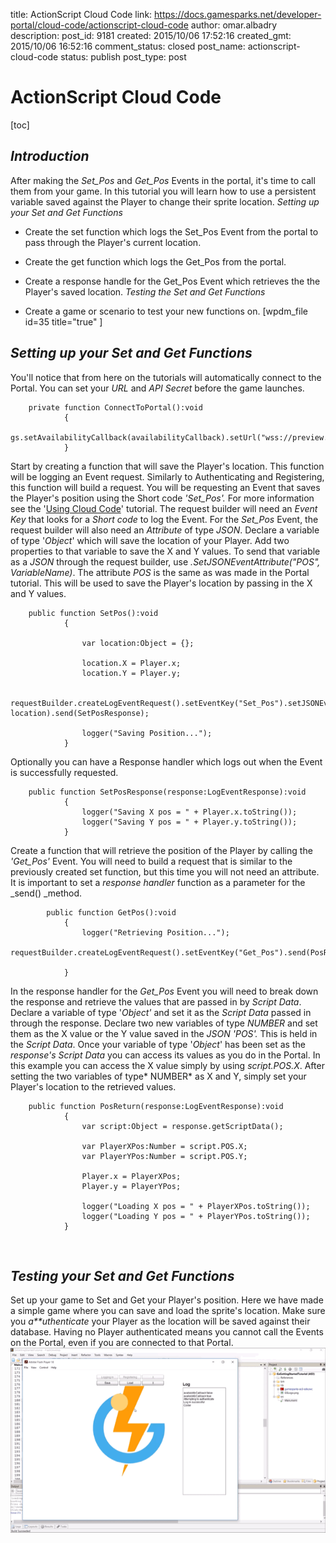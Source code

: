 title: ActionScript Cloud Code
link: https://docs.gamesparks.net/developer-portal/cloud-code/actionscript-cloud-code
author: omar.albadry
description:
post_id: 9181
created: 2015/10/06 17:52:16
created_gmt: 2015/10/06 16:52:16
comment_status: closed
post_name: actionscript-cloud-code
status: publish
post_type: post

# ActionScript Cloud Code

[toc]

## *Introduction*

After making the *Set_Pos* and *Get_Pos* Events in the portal, it's time to call them from your game. In this tutorial you will learn how to use a persistent variable saved against the Player to change their sprite location. *Setting up your Set and Get Functions*

  * Create the set function which logs the Set_Pos Event from the portal to pass through the Player's current location.
  * Create the get function which logs the Get_Pos from the portal.
  * Create a response handle for the Get_Pos Event which retrieves the the Player's saved location.
*Testing the Set and Get Functions*

  * Create a game or scenario to test your new functions on.
[wpdm_file id=35 title="true" ]

## *Setting up your Set and Get Functions*

You'll notice that from here on the tutorials will automatically connect to the Portal. You can set your *URL* and *API* *Secret* before the game launches.


    	private function ConnectToPortal():void
    			{
    				gs.setAvailabilityCallback(availabilityCallback).setUrl("wss://preview.gamesparks.net/ws/293711ZXWjA9").setApiSecret("DgnYnPUE2D0RetwKAy5XPUxxxN7pl36e").connect();
    			}


Start by creating a function that will save the Player's location. This function will be logging an Event request. Similarly to Authenticating and Registering, this function will build a request. You will be requesting an Event that saves the Player's position using the Short code _'Set_Pos'._ For more information see the '[Using Cloud Code](/developer-portal/cloud-code/using-cloud-code)' tutorial. The request builder will need an *Event Key* that looks for a *Short code* to log the Event. For the *Set_Pos* Event, the request builder will also need an *Attribute* of type *JSON*. Declare a variable of type '*Object*' which will save the location of your Player. Add two properties to that variable to save the X and Y values. To send that variable as a *JSON* through the request builder, use _.SetJSONEventAttribute("POS", VariableName)_. The attribute *POS* is the same as was made in the Portal tutorial. This will be used to save the Player's location by passing in the X and Y values.


    	public function SetPos():void
    			{

    				var location:Object = {};

    				location.X = Player.x;
    				location.Y = Player.y;

    				requestBuilder.createLogEventRequest().setEventKey("Set_Pos").setJSONEventAttribute("POS", location).send(SetPosResponse);

    				logger("Saving Position...");
    			}


Optionally you can have a Response handler which logs out when the Event is successfully requested.


    	public function SetPosResponse(response:LogEventResponse):void
    			{
    				logger("Saving X pos = " + Player.x.toString());
    				logger("Saving Y pos = " + Player.y.toString());
    			}


Create a function that will retrieve the position of the Player by calling the _'Get_Pos'_ Event. You will need to build a request that is similar to the previously created set function, but this time you will not need an attribute. It is important to set a *response* *handler* function as a parameter for the _send() _method.


    		public function GetPos():void
    			{
    				logger("Retrieving Position...");
    				requestBuilder.createLogEventRequest().setEventKey("Get_Pos").send(PosReturn);

    			}


In the response handler for the *Get_Pos* Event you will need to break down the response and retrieve the values that are passed in by *Script Data*. Declare a variable of type '*Object'* and set it as the *Script Data* passed in through the response. Declare two new variables of type *NUMBER* and set them as the X value or the Y value saved in the *JSON* *'POS'.* This is held in the *Script Data*. Once your variable of type '*Object*' has been set as the *response's* *Script Data* you can access its values as you do in the Portal. In this example you can access the X value simply by using *script.POS.X*. After setting the two variables of type* NUMBER* as X and Y, simply set your Player's location to the retrieved values.


    	public function PosReturn(response:LogEventResponse):void
    			{
    				var script:Object = response.getScriptData();

    				var PlayerXPos:Number = script.POS.X;
    				var PlayerYPos:Number = script.POS.Y;

    				Player.x = PlayerXPos;
    				Player.y = PlayerYPos;

    				logger("Loading X pos = " + PlayerXPos.toString());
    				logger("Loading Y pos = " + PlayerYPos.toString());
    			}


 

## *Testing your Set and Get Functions*

Set up your game to Set and Get your Player's position. Here we have made a simple game where you can save and load the sprite's location. Make sure you *a**uthenticate* your Player as the location will be saved against their database. Having no Player authenticated means you cannot call the Events on the Portal, even if you are connected to that Portal.
![r](img\AS\1.gif)
